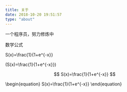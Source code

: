 ```yaml
---
title: 关于
date: 2018-10-20 19:51:57
type: "about"
---
```

一个程序员，努力修炼中

数学公式

<script type="text/javascript" src="http://cdn.mathjax.org/mathjax/latest/MathJax.js?config=default"></script>

S(x)=\frac{1}{1+e^{-x}}

\(S(x)=\frac{1}{1+e^{-x}}\)

$$
S(x)=\frac{1}{1+e^{-x}}
$$

\begin{equation}
S(x)=\frac{1}{1+e^{-x}}
\end{equation}